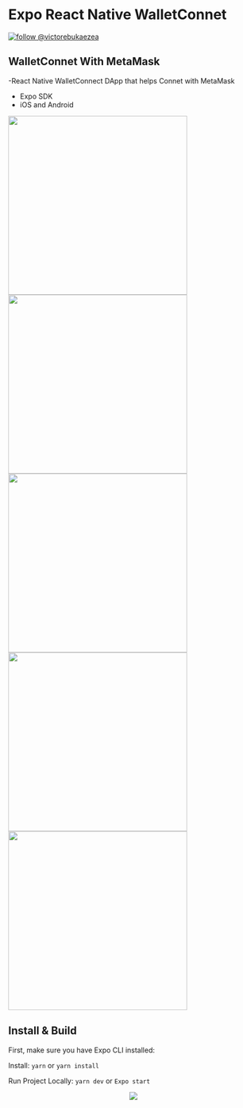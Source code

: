 # Expo React Native WalletConnet

[![follow @victorebukaezea](https://img.shields.io/twitter/follow/victorebukaezea.svg?style=for-the-badge&logo=TWITTER&logoColor=FFFFFF&labelColor=00aced&logoWidth=20&color=lightgray)](https://twitter.com/victorebukaezea)

## WalletConnet With MetaMask

-React Native WalletConnect DApp that helps Connet with MetaMask

- Expo SDK
- iOS and Android

<p float="left">
  <img src="Screenshots/connet.PNG?raw=true" width="360" />
  <img src="Screenshots/connet1.PNG?raw=true" width="360" />
  <img src="Screenshots/connet2.PNG?raw=true" width="360" />
  <img src="Screenshots/connet3.PNG?raw=true" width="360" />
  <img src="Screenshots/connet4.PNG?raw=true" width="360" />
</p>

## Install & Build

First, make sure you have Expo CLI installed:

Install: `yarn` or `yarn install`

Run Project Locally: `yarn dev` or `Expo start`

<p align="center">
  <img src="Screenshots/connet.PNG?raw=true" />
</p>
